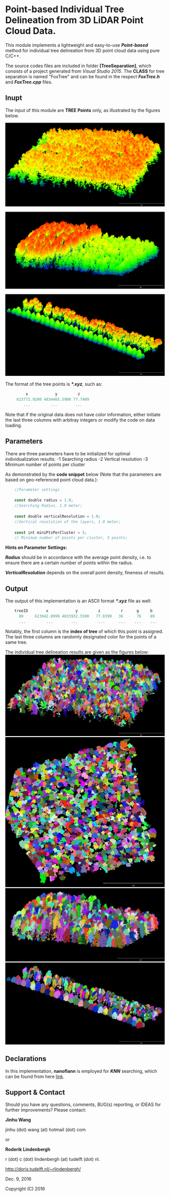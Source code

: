 # Point-based Individual Tree Delineation from 3D LiDAR Point Cloud Data.

This module implements a lightweight and easy-to-use **_Point-based_** method for individual tree delineation from 3D point cloud data using pure C/C++.

The source codes files are included in folder **[TreeSeparation]**, which consists of a project generated from _Visual Studio 2015_. The **CLASS** for tree separation is named "FoxTree" and can be found in the respect **_FoxTree.h_** and **_FoxTree.cpp_** files. 

## Inupt
 The input of this module are **TREE Points** only, as illustrated by the figures below.

![test-02](TestDatasets/test-02.png)

![Another test data](TestDatasets/test-03.png)

![One more test data](TestDatasets/test-04.png)
 
 The format of the tree points is **_*.xyz_**, such as:
 ``` javascript {.line-numbers}
          x            y         z          
      623772.9200 4834465.5900 77.7409     
         ...         ...        ...       
```
Note that if the original data does not have color information, either initiate the last three columns with arbitray integers or modify the code on data loading. 


## Parameters
There are three parameters have to be initialized for optimal individualization results:
     -1 Searching radius
     -2 Vertical resolution
     -3 Minimum number of points per cluster

As demonstrated by the **code snippet** below (Note that the parameters are based on geo-referenced point cloud data.):


``` javascript {.line-numbers}
	//Parameter settings
	
	const double radius = 1.0;  
	//Searching Radius, 1.0 meter;
	
	const double verticalResolution = 1.0;  
	//Vertical resolution of the layers, 1.0 meter;
	
	const int miniPtsPerCluster = 5; 
	// Minimum number of points per cluster, 5 points;
```

**Hints on Parameter Settings:**

**_Radius_** should be in accordance with the average point density, i.e. to ensure there are a certain number of points within the radius.

**_VerticalResolution_** depends on the overall point density, fineness of results.

## Output
The output of this implementation is an ASCII format **_*.xyz_** file as well:
```javascript {.line-numbers}
	treeID        x            y         z         r      g     b 
	  89     623942.8999 4833932.5500   77.8399   36      76    89
	  ...         ...        ...         ...      ...    ...    ...
```
Notably, the first column is the **index of tree** of which this point is assigned. The last three columns are randomly designated color for the points of a same tree.

The individual tree delineation results are given as the figures below:
![Individual tree delineation results](Results/test-02-results-1.0-0.7-3.png)
![Individual tree delineation results](Results/test-02-results-1.0-0.7-3_01.png)
![Individual tree delineation results](Results/test-03-results-1.0-0.5-3.png)
![Individual tree delineation results](Results/test-04-results-1.0-0.8-5.png)

## Declarations
In this implementation,  **nanoflann** is employed for **_KNN_** searching, which can be found from here [link](https://github.com/jlblancoc/nanoflann). 

## Support & Contact

Should you have any questions, comments, BUG(s) reporting, or IDEAS for further improvements? Please contact:

**Jinhu Wang**


jinhu (dot) wang (at) hotmail (dot) com  





or 
 
 
**Roderik Lindenbergh**


r (dot) c (dot) lindenbergh (at) tudelft (dot) nl. 


http://doris.tudelft.nl/~rlindenbergh/

Dec. 9, 2016

Copyright (C) 2016

